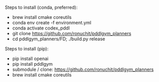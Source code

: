 Steps to install (conda, preferred):
- brew install cmake coreutils
- conda env create -f environment.yml
- conda activate codex_pddl
- git clone https://github.com/ronuchit/pddlgym_planners
- cd pddlgym_planners/FD; ./build.py release

Steps to install (pip):
- pip install openai
- pip install pddlgym
- submodule / clone: https://github.com/ronuchit/pddlgym_planners
- brew install cmake coreutils